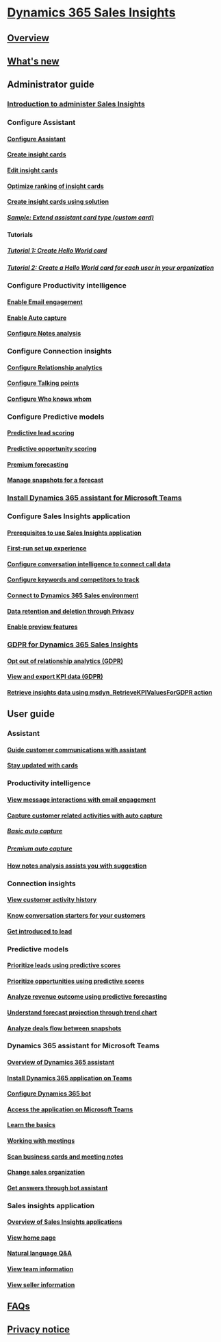 # [Dynamics 365 Sales Insights](help-hub.md)

## [Overview](overview.md) 

## [What's new](whats-new.md)

## Administrator guide 
### [Introduction to administer Sales Insights](../sales/intro-admin-guide-sales-insights.md)

### Configure Assistant
#### [Configure Assistant](configure-assistant.md)
#### [Create insight cards](create-insight-cards-flow.md)
#### [Edit insight cards](edit-insight-cards.md)
#### [Optimize ranking of insight cards](optimize-ranking-insight-cards.md)
#### [Create insight cards using solution](extend-relationship-assistant-card.md)
##### [Sample: Extend assistant card type (custom card)](sample-extend-relationship-assistant-card-type.md)
#### Tutorials
##### [Tutorial 1: Create Hello World card](assistant-tutorial1.md)
##### [Tutorial 2: Create a Hello World card for each user in your organization](assistant-tutorial2.md)

### Configure Productivity intelligence 
#### [Enable Email engagement](configure-email-engagement.md)
#### [Enable Auto capture](configure-auto-capture.md)
#### [Configure Notes analysis](configure-notes-analysis.md)

### Configure Connection insights
#### [Configure Relationship analytics](configure-relationship-analytics.md)
#### [Configure Talking points](configure-talking-points.md)
#### [Configure Who knows whom](configure-who-knows-whom.md)

### Configure Predictive models
#### [Predictive lead scoring](configure-predictive-lead-scoring.md)
#### [Predictive opportunity scoring](configure-predictive-opportunity-scoring.md)
#### [Premium forecasting](configure-premium-forecasting.md)
#### [Manage snapshots for a forecast](manage-snapshots-forecast.md)

### [Install Dynamics 365 assistant for Microsoft Teams](dynamics-365-assistant-app-teams.md)

### Configure Sales Insights application
#### [Prerequisites to use Sales Insights application](../sales/prereq-sales-insights-app.md)
#### [First-run set up experience](../sales/fre-setup-sales-insight-app.md)
#### [Configure conversation intelligence to connect call data](../sales/configure-conversation-intelligence-call-data.md)
#### [Configure keywords and competitors to track](../sales/configure-keywords-competitors.md)
#### [Connect to Dynamics 365 Sales environment](../sales/connect-dynamics365-sales-environment.md)
#### [Data retention and deletion through Privacy](../sales/data-retention-deletion-policy.md)
#### [Enable preview features](../sales/enable-preview-features-sales-insights-app.md)

### [GDPR for Dynamics 365 Sales Insights](../sales/embedded-intelligence-gdpr.md)
#### [Opt out of relationship analytics (GDPR)](../sales/optout-relationship-analytics-gdpr.md)
#### [View and export KPI data (GDPR)](../sales/view-export-KPI-data-gdpr.md)
#### [Retrieve insights data using msdyn_RetrieveKPIValuesForGDPR action](../sales/retrieve-insights-data-msdyn-RetrieveTypeValuesFromDCI.md)

## User guide

### Assistant
#### [Guide customer communications with assistant](assistant.md)
#### [Stay updated with cards](action-cards-reference.md)

###	Productivity intelligence
#### [View message interactions with email engagement](email-engagement.md)
#### [Capture customer related activities with auto capture](auto-capture.md)
##### [Basic auto capture](free-auto-capture.md)
##### [Premium auto capture](premium-auto-capture.md)
#### [How notes analysis assists you with suggestion](notes-analysis.md)
	
###	Connection insights
#### [View customer activity history](relationship-analytics.md)
#### [Know conversation starters for your customers](talking-points.md)
#### [Get introduced to lead](who-knows-whom.md)

###	Predictive models
#### [Prioritize leads using predictive scores](work-predictive-lead-scoring.md)
#### [Prioritize opportunities using predictive scores](work-predictive-opportunity-scoring.md)
#### [Analyze revenue outcome using predictive forecasting](analyze-revenue-outcome-using-predictive-forecasting.md)
#### [Understand forecast projection through trend chart](understand-forecast-projection-through-trend-chart.md)
#### [Analyze deals flow between snapshots](analyze-deals-flow-between-snapshots.md)

### Dynamics 365 assistant for Microsoft Teams
#### [Overview of Dynamics 365 assistant](overview-dynamics-365-assistant-app-teams.md)
#### [Install Dynamics 365 application on Teams](install-assistant-application-microsoft-teams.md)
#### [Configure Dynamics 365 bot](configure-dynamics-365-bot.md)
#### [Access the application on Microsoft Teams](access-assistant-application-teams.md)
#### [Learn the basics](learn-basics-dynamics-365-application-teams.md)
#### [Working with meetings](working-with-meetings-teams.md)
#### [Scan business cards and meeting notes](scan-business-cards-notes.md)
#### [Change sales organization](change-sales-organization.md)
#### [Get answers through bot assistant](use-bot-assistant.md)

###	Sales insights application
#### [Overview of Sales Insights applications](../sales/dynamics365-sales-insights-app.md)
#### [View home page](../sales/dynamics365-sales-insights-app-home-page.md)
#### [Natural language Q&A](../sales/business-qa.md)
#### [View team information](../sales/conversation-intelligence-team-overview.md)
#### [View seller information](../sales/conversation-intelligence-seller-details.md)

## [FAQs](faqs-sales-insights.md)

## [Privacy notice](privacy-notice.md) 